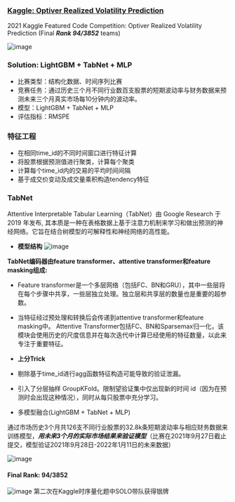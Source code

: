 ### [Kaggle: Optiver Realized Volatility Prediction](https://www.kaggle.com/c/optiver-realized-volatility-prediction) ###
2021 Kaggle Featured Code Competition: Optiver Realized Volatility Prediction (Final ***Rank 94/3852*** teams)

![image](https://user-images.githubusercontent.com/57436423/148865267-93c72d43-6be2-490d-8afd-db1fe43ceb92.png)

### Solution: LightGBM + TabNet + MLP ###
- 比赛类型：结构化数据、时间序列比赛
- 竞赛任务：通过历史三个月不同行业数百支股票的短期波动率与财务数据来预测未来三个月真实市场每10分钟内的波动率。
- 模型：LightGBM + TabNet + MLP
- 评估指标：RMSPE

### 特征工程 ###
- 在相同time_id的不同时间窗口进行特征计算
- 将股票根据预测值进行聚类，计算每个聚类
- 计算每个time_id内的交易的平均时间间隔
- 基于成交价变动及成交量乘积构造tendency特征

### TabNet ###
Attentive Interpretable Tabular Learning（TabNet）由 Google Research 于 2019 年发布, 其本质是一种在表格数据上基于注意力机制来学习和做出预测的神经网络。它旨在结合树模型的可解释性和神经网络的高性能。
- **模型结构**
![image](https://user-images.githubusercontent.com/57436423/148870439-3d5f00a2-d91e-4d57-a85e-29aa74134ebb.png)

**TabNet编码器由feature transformer、attentive transformer和feature masking组成:**
- Feature transformer是一个多层网络（包括FC、BN和GRU），其中一些层将在每个步骤中共享，一些层独立处理。独立层和共享层的数量也是重要的超参数。
- 当特征经过预处理和转换后会传递到attentive transformer和feature masking中。 Attentive Transformer包括FC、BN和Sparsemax归一化，该模块会使用历史的尺度信息并在每次迭代中计算已经使用的特征数量，以此来专注于重要特征。 

- **上分Trick**
- 剔除基于time_id进行agg函数特征构造可能导致的验证泄漏。
- 引入了分层抽样 GroupKFold。限制望验证集中仅出现新的时间 id（因为在预测时会出现这种情况），同时从每只股票中充分学习。
- 多模型融合(LightGBM + TabNet + MLP)

通过市场历史3个月共126支不同行业股票的32.8k条短期波动率与相应财务数据来训练模型，***用未来3个月的实际市场结果来验证模型***（比赛在2021年9月27日截止提交，模型验证2021年9月28日-2022年1月11日的未来数据）

![image](https://user-images.githubusercontent.com/57436423/148865740-94c11193-ead3-478b-96c6-7a742776b9ae.png)

#### Final Rank: 94/3852 ####
![image](https://user-images.githubusercontent.com/57436423/148865967-dba789d9-35c5-43ec-b4c8-b32996bf7b3c.png)
第二次在Kaggle时序量化题中SOLO带队获得银牌
